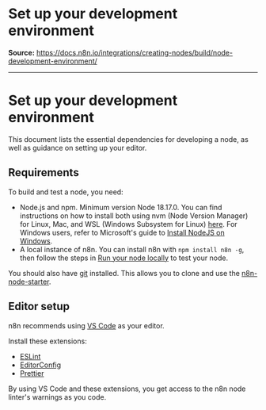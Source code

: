 # Set up your development environment

**Source:** https://docs.n8n.io/integrations/creating-nodes/build/node-development-environment/

---

# Set up your development environment

This document lists the essential dependencies for developing a node, as well as guidance on setting up your editor.

## Requirements

To build and test a node, you need:

- Node.js and npm. Minimum version Node 18.17.0. You can find instructions on how to install both using nvm (Node Version Manager) for Linux, Mac, and WSL (Windows Subsystem for Linux) [here](https://github.com/nvm-sh/nvm). For Windows users, refer to Microsoft's guide to [Install NodeJS on Windows](https://docs.microsoft.com/en-us/windows/dev-environment/javascript/nodejs-on-windows).
- A local instance of n8n. You can install n8n with `npm install n8n -g`, then follow the steps in [Run your node locally](../../test/run-node-locally/) to test your node.

You should also have [git](https://git-scm.com/) installed. This allows you to clone and use the [n8n-node-starter](https://github.com/n8n-io/n8n-nodes-starter).

## Editor setup

n8n recommends using [VS Code](https://code.visualstudio.com/) as your editor.

Install these extensions:

- [ESLint](https://marketplace.visualstudio.com/items?itemName=dbaeumer.vscode-eslint)
- [EditorConfig](https://marketplace.visualstudio.com/items?itemName=EditorConfig.EditorConfig)
- [Prettier](https://marketplace.visualstudio.com/items?itemName=esbenp.prettier-vscode)

By using VS Code and these extensions, you get access to the n8n node linter's warnings as you code.
